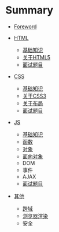 # Summary

* [Foreword](README.md)
* [HTML](HTML/README.md)
  * [基础知识](HTML/section1.1.md)
  * [关于HTML5](HTML/section1.2.md)
  * [面试题目](HTML/section1.3.md)

* [CSS](CSS/README.md)
  * [基础知识](CSS/section2.1.md)
  * [关于CSS3](CSS/section2.2.md)
  * [关于布局](CSS/section2.3.md)
  * [面试题目](CSS/section2.4.md)

* [JS](JS/readme.md)
  * [基础知识](JS/jsbase.md)
  * [函数](JS/jsfunc.md)
  * [对象](JS/jsobj.md)
  * [面向对象](JS/面向对象.md)
  * DOM
  * 事件
  * AJAX
  * [面试题目](JS/jsproblem.md)

* [其他](其他.md)
  * [跨域](跨域.md)
  * [浏览器渲染](浏览器渲染.md)
  * 安全



